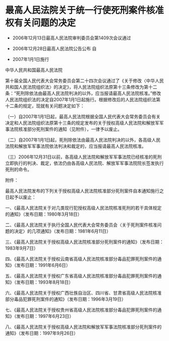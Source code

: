 # 最高人民法院关于统一行使死刑案件核准权有关问题的决定

- 2006年12月13日最高人民法院审判委员会第1409次会议通过

- 2006年12月28日最高人民法院公告公布 自

- 2007年1月1日施行

<!-- INFO END -->

中华人民共和国最高人民法院

第十届全国人民代表大会常务委员会第二十四次会议通过了《关于修改〈中华人民共和国人民法院组织法〉的决定》，将人民法院组织法原第十三条修改为第十二条：“死刑除依法由最高人民法院判决的以外，应当报请最高人民法院核准。”修改人民法院组织法的决定自2007年1月1日起施行。根据修改后的人民法院组织法第十二条的规定，现就有关问题决定如下：

（一）自2007年1月1日起，最高人民法院根据全国人民代表大会常务委员会有关决定和人民法院组织法原第十三条的规定发布的关于授权高级人民法院和解放军军事法院核准部分死刑案件的通知（见附件），一律予以废止。

（二）自2007年1月1日起，死刑除依法由最高人民法院判决的以外，各高级人民法院和解放军军事法院依法判决和裁定的，应当报请最高人民法院核准。

（三）2006年12月31日以前，各高级人民法院和解放军军事法院已经核准的死刑立即执行的判决、裁定，依法仍由各高级人民法院、解放军军事法院院长签发执行死刑的命令。

附件：

最高人民法院发布的下列关于授权高级人民法院核准部分死刑案件自本通知施行之日起予以废止：

一、《最高人民法院关于对几类现行犯授权高级人民法院核准死刑的若干具体规定的通知》（发布日期：1980年3月18日）

二、《最高人民法院关于执行全国人民代表大会常务委员会〈关于死刑案件核准问题的决定〉的几项通知》（发布日期：1981年6月11日）

三、《最高人民法院关于授权高级人民法院核准部分死刑案件的通知》（发布日期：1983年9月7日）

四、《最高人民法院关于授权云南省高级人民法院核准部分毒品犯罪死刑案件的通知》（发布日期：1991年6月6日）

五、《最高人民法院关于授权广东省高级人民法院核准部分毒品犯罪死刑案件的通知》（发布日期：1993年8月18日）

六、《最高人民法院关于授权广西壮族自治区、四川省、甘肃省高级人民法院核准部分毒品犯罪死刑案件的通知》（发布日期：1996年3月19日）

七、《最高人民法院关于授权贵州省高级人民法院核准部分毒品犯罪死刑案件的通知》（发布日期：1997年6月23日）

八、《最高人民法院关于授权高级人民法院和解放军军事法院核准部分死刑案件的通知》（发布日期：1997年9月26日）
